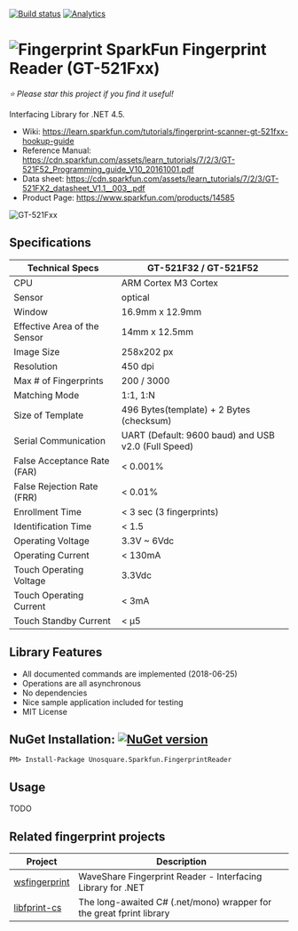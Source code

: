﻿[![Build status](https://ci.appveyor.com/api/projects/status/61tiduyk2eo8g7r9/branch/master?svg=true)](https://ci.appveyor.com/project/geoperez/sparkfunfingerprint/branch/master)
[![Analytics](https://ga-beacon.appspot.com/UA-8535255-2/unosquare/wsfingerprint/)](https://github.com/igrigorik/ga-beacon)

# ![Fingerprint](https://github.com/unosquare/sparkfunfingerprint/raw/master/logos/sffp-logo-32.png "Unosquare fingerprint") SparkFun Fingerprint Reader (GT-521Fxx)

*:star: Please star this project if you find it useful!*

Interfacing Library for .NET 4.5.

* Wiki: https://learn.sparkfun.com/tutorials/fingerprint-scanner-gt-521fxx-hookup-guide
* Reference Manual: https://cdn.sparkfun.com/assets/learn_tutorials/7/2/3/GT-521F52_Programming_guide_V10_20161001.pdf
* Data sheet: https://cdn.sparkfun.com/assets/learn_tutorials/7/2/3/GT-521FX2_datasheet_V1.1__003_.pdf
* Product Page: https://www.sparkfun.com/products/14585

![GT-521Fxx](https://github.com/unosquare/sparkfunfingerprint/raw/master/logos/sffp-image.jpg "GT-521Fxx")

## Specifications

| Technical Specs              | GT-521F32 / GT-521F52                               |
| ---------------------------- | --------------------------------------------------- |
| CPU                          | ARM Cortex M3 Cortex                                |
| Sensor                       | optical                                             |
| Window                       | 16.9mm x 12.9mm                                     |
| Effective Area of the Sensor | 14mm x 12.5mm                                       | 
| Image Size                   | 258x202 px                                          |
| Resolution                   | 450 dpi                                             |
| Max # of Fingerprints        | 200 / 3000				                             |
| Matching Mode                | 1:1, 1:N                                            |
| Size of Template             | 496 Bytes(template) + 2 Bytes (checksum)            |
| Serial Communication         | UART (Default: 9600 baud) and USB v2.0 (Full Speed) |
| False Acceptance Rate (FAR)  | < 0.001%                                            |
| False Rejection Rate (FRR)   | < 0.01%                                             |
| Enrollment Time              | < 3 sec (3 fingerprints)                            |
| Identification Time          | < 1.5                                               |
| Operating Voltage            | 3.3V ~ 6Vdc                                         |
| Operating Current            | < 130mA                                             |
| Touch Operating Voltage      | 3.3Vdc                                              |
| Touch Operating Current      | < 3mA                                               |
| Touch Standby Current        | < μ5                                                |

## Library Features
* All documented commands are implemented (2018-06-25)
* Operations are all asynchronous
* No dependencies
* Nice sample application included for testing
* MIT License

## NuGet Installation: [![NuGet version](https://badge.fury.io/nu/Unosquare.Sparkfun.FingerprintReader.svg)](https://badge.fury.io/nu/Unosquare.Sparkfun.FingerprintReader)

```
PM> Install-Package Unosquare.Sparkfun.FingerprintReader
```

## Usage

TODO

## Related fingerprint projects

| Project | Description |
|--------| ---|
|[wsfingerprint](https://github.com/unosquare/wsfingerprint)|WaveShare Fingerprint Reader - Interfacing Library for .NET |
|[libfprint-cs](https://github.com/unosquare/libfprint-cs)|The long-awaited C# (.net/mono) wrapper for the great fprint library|
